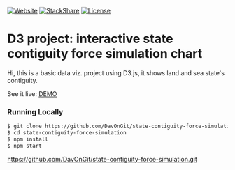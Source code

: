 [![Website](https://img.shields.io/website/https://davongit.github.io/state-contiguity-force-simulation.svg?maxAge=2592000)](https://davongit.github.io/state-contiguity-force-simulation/)
[![StackShare](http://img.shields.io/badge/tech-stack-0690fa.svg?style=flat)](http://stackshare.io/DavOnGit/myown)
[![License](https://img.shields.io/cocoapods/l/AFNetworking.svg)](http://doge.mit-license.org)

# **D3 project: interactive state contiguity force simulation chart**

Hi, this is a basic data viz. project using D3.js, it shows land and sea state's contiguity.

See it live: [DEMO](https://davongit.github.io/state-contiguity-force-simulation/)

### Running Locally

```sh
$ git clone https://github.com/DavOnGit/state-contiguity-force-simulation.git # or clone your own fork
$ cd state-contiguity-force-simulation
$ npm install
$ npm start
```
https://github.com/DavOnGit/state-contiguity-force-simulation.git
